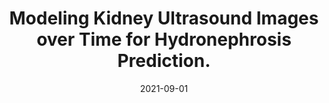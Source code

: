---
date: "2021-09-01"
image:
  caption: 
  focal_point: Smart
summary: Deep learning has shown useful in predicting obstructive hydronephrosis in children using only ultrasound images taken during a single visit. Patients typically take multiple ultrasounds each on separate hospital visits. We seek to improve the current 2D convolutional model by adapting it to the latest spatio-temporal methods.
tags:
- In Progress
title: Modeling Kidney Ultrasound Images over Time for Hydronephrosis Prediction.
---